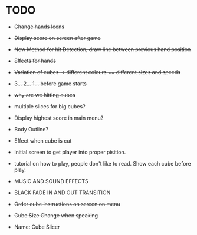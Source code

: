 # TODO

- ~~Change hands Icons~~
- ~~Display score on screen after game~~
- ~~New Method for hit Detection, draw line between previous hand position~~
- ~~Effects for hands~~
- ~~Variation of cubes -> different colours == different sizes and speeds~~
- ~~3... 2... 1... before game starts~~
- ~~why are we hitting cubes~~

- multiple slices for big cubes?
- Display highest score in main menu?
- Body Outline?

- Effect when cube is cut
- Initial screen to get player into proper pisition.
- tutorial on how to play, people don't like to read. Show each cube before play.

- MUSIC AND SOUND EFFECTS
- BLACK FADE IN AND OUT TRANSITION
- ~~Order cube instructions on screen on menu~~
- ~~Cube Size Change when speaking~~

- Name: Cube Slicer
